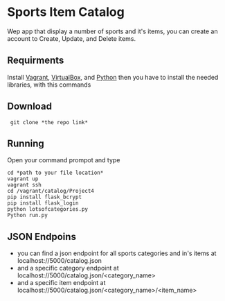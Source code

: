# Sports Item Catalog
Wep app that display a number of sports and it's items, you can create an account to Create, Update, and Delete items.

## Requirments
Install [Vagrant](https://www.vagrantup.com/downloads.html),  [VirtualBox](https://www.virtualbox.org/wiki/Downloads), and [Python](https://www.python.org/downloads/) 
then you have to install the needed libraries, with this commands


## Download
` git clone *the repo link*` 

## Running
Open your command prompot and type
```
cd *path to your file location*
vagrant up
vagrant ssh
cd /vagrant/catalog/Project4
pip install flask_bcrypt
pip install flask_login
python lotsofcategories.py
Python run.py
```

## JSON Endpoins
-	you can find a json endpoint for all sports categories and in's items at localhost://5000/catalog.json
-	and a specific category endpoint at localhost://5000/catalog.json/<category_name>
-	and a specific item endpoint at localhost://5000/catalog.json/<category_name>/<item_name>
